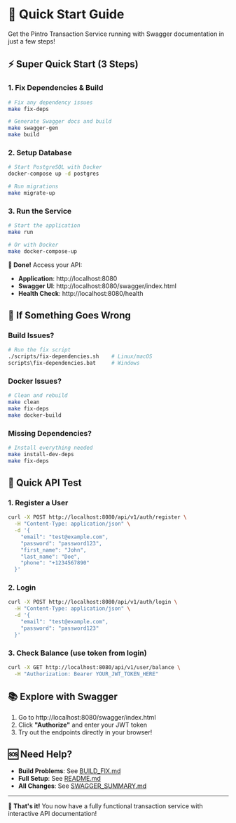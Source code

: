 # 🚀 Quick Start Guide

Get the Pintro Transaction Service running with Swagger documentation in just a few steps!

## ⚡ Super Quick Start (3 Steps)

### 1. Fix Dependencies & Build
```bash
# Fix any dependency issues
make fix-deps

# Generate Swagger docs and build
make swagger-gen
make build
```

### 2. Setup Database
```bash
# Start PostgreSQL with Docker
docker-compose up -d postgres

# Run migrations
make migrate-up
```

### 3. Run the Service
```bash
# Start the application
make run

# Or with Docker
make docker-compose-up
```

**🎉 Done!** Access your API:
- **Application**: http://localhost:8080
- **Swagger UI**: http://localhost:8080/swagger/index.html
- **Health Check**: http://localhost:8080/health

## 🐛 If Something Goes Wrong

### Build Issues?
```bash
# Run the fix script
./scripts/fix-dependencies.sh    # Linux/macOS
scripts\fix-dependencies.bat     # Windows
```

### Docker Issues?
```bash
# Clean and rebuild
make clean
make fix-deps
make docker-build
```

### Missing Dependencies?
```bash
# Install everything needed
make install-dev-deps
make fix-deps
```

## 🧪 Quick API Test

### 1. Register a User
```bash
curl -X POST http://localhost:8080/api/v1/auth/register \
  -H "Content-Type: application/json" \
  -d '{
    "email": "test@example.com",
    "password": "password123",
    "first_name": "John",
    "last_name": "Doe",
    "phone": "+1234567890"
  }'
```

### 2. Login
```bash
curl -X POST http://localhost:8080/api/v1/auth/login \
  -H "Content-Type: application/json" \
  -d '{
    "email": "test@example.com",
    "password": "password123"
  }'
```

### 3. Check Balance (use token from login)
```bash
curl -X GET http://localhost:8080/api/v1/user/balance \
  -H "Authorization: Bearer YOUR_JWT_TOKEN_HERE"
```

## 📚 Explore with Swagger

1. Go to http://localhost:8080/swagger/index.html
2. Click **"Authorize"** and enter your JWT token
3. Try out the endpoints directly in your browser!

## 🆘 Need Help?

- **Build Problems**: See [BUILD_FIX.md](BUILD_FIX.md)
- **Full Setup**: See [README.md](README.md)
- **All Changes**: See [SWAGGER_SUMMARY.md](SWAGGER_SUMMARY.md)

---

**🎯 That's it!** You now have a fully functional transaction service with interactive API documentation!
